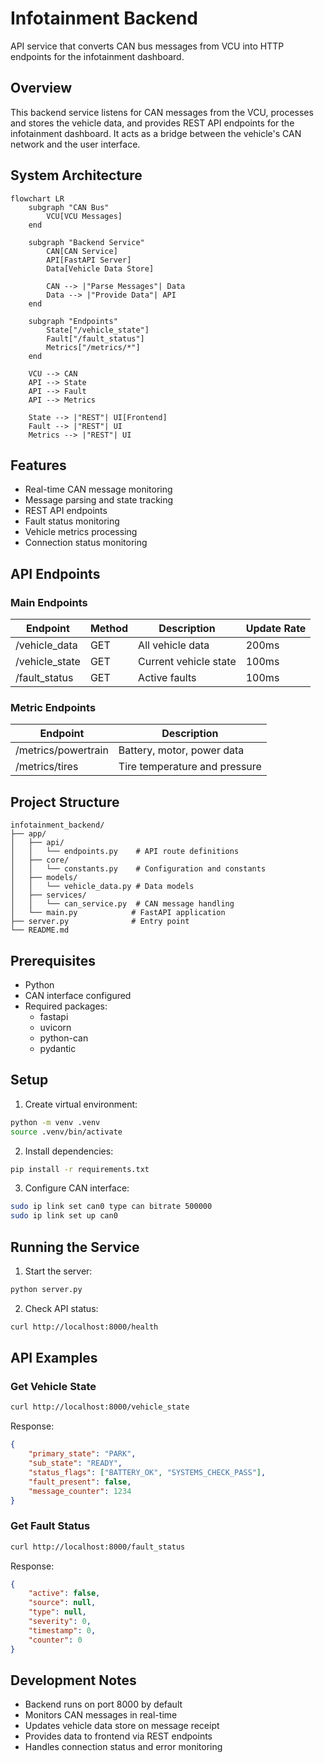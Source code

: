 # Infotainment Backend
API service that converts CAN bus messages from VCU into HTTP endpoints for the infotainment dashboard.

## Overview
This backend service listens for CAN messages from the VCU, processes and stores the vehicle data, and provides REST API endpoints for the infotainment dashboard. It acts as a bridge between the vehicle's CAN network and the user interface.

## System Architecture
```mermaid
flowchart LR
    subgraph "CAN Bus"
        VCU[VCU Messages]
    end

    subgraph "Backend Service"
        CAN[CAN Service]
        API[FastAPI Server]
        Data[Vehicle Data Store]
        
        CAN --> |"Parse Messages"| Data
        Data --> |"Provide Data"| API
    end

    subgraph "Endpoints"
        State["/vehicle_state"]
        Fault["/fault_status"]
        Metrics["/metrics/*"]
    end

    VCU --> CAN
    API --> State
    API --> Fault
    API --> Metrics
    
    State --> |"REST"| UI[Frontend]
    Fault --> |"REST"| UI
    Metrics --> |"REST"| UI
```

## Features
- Real-time CAN message monitoring
- Message parsing and state tracking
- REST API endpoints
- Fault status monitoring
- Vehicle metrics processing
- Connection status monitoring

## API Endpoints

### Main Endpoints
| Endpoint | Method | Description | Update Rate |
|----------|--------|-------------|-------------|
| /vehicle_data | GET | All vehicle data | 200ms |
| /vehicle_state | GET | Current vehicle state | 100ms |
| /fault_status | GET | Active faults | 100ms |

### Metric Endpoints
| Endpoint | Description |
|----------|-------------|
| /metrics/powertrain | Battery, motor, power data |
| /metrics/tires | Tire temperature and pressure |

## Project Structure
```
infotainment_backend/
├── app/
│   ├── api/
│   │   └── endpoints.py    # API route definitions
│   ├── core/
│   │   └── constants.py    # Configuration and constants
│   ├── models/
│   │   └── vehicle_data.py # Data models
│   ├── services/
│   │   └── can_service.py  # CAN message handling
│   └── main.py            # FastAPI application
├── server.py              # Entry point
└── README.md
```

## Prerequisites
- Python
- CAN interface configured
- Required packages:
  - fastapi
  - uvicorn
  - python-can
  - pydantic

## Setup
1. Create virtual environment:
```bash
python -m venv .venv
source .venv/bin/activate
```

2. Install dependencies:
```bash
pip install -r requirements.txt
```

3. Configure CAN interface:
```bash
sudo ip link set can0 type can bitrate 500000
sudo ip link set up can0
```

## Running the Service
1. Start the server:
```bash
python server.py
```

2. Check API status:
```bash
curl http://localhost:8000/health
```

## API Examples

### Get Vehicle State
```bash
curl http://localhost:8000/vehicle_state
```
Response:
```json
{
    "primary_state": "PARK",
    "sub_state": "READY",
    "status_flags": ["BATTERY_OK", "SYSTEMS_CHECK_PASS"],
    "fault_present": false,
    "message_counter": 1234
}
```

### Get Fault Status
```bash
curl http://localhost:8000/fault_status
```
Response:
```json
{
    "active": false,
    "source": null,
    "type": null,
    "severity": 0,
    "timestamp": 0,
    "counter": 0
}
```

## Development Notes
- Backend runs on port 8000 by default
- Monitors CAN messages in real-time
- Updates vehicle data store on message receipt
- Provides data to frontend via REST endpoints
- Handles connection status and error monitoring
